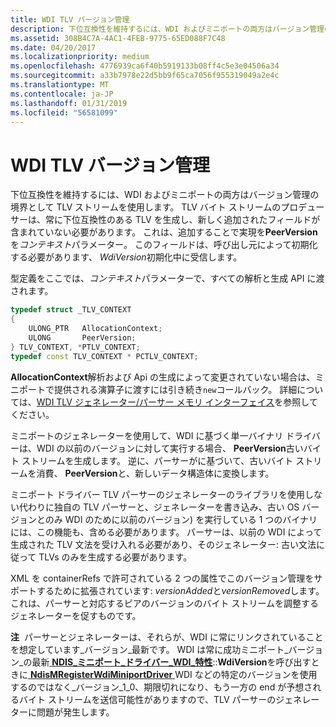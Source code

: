 ```yaml
---
title: WDI TLV バージョン管理
description: 下位互換性を維持するには、WDI およびミニポートの両方はバージョン管理の境界として TLV ストリームを使用します。
ms.assetid: 308B4C7A-4AC1-4FEB-9775-65ED088F7C48
ms.date: 04/20/2017
ms.localizationpriority: medium
ms.openlocfilehash: 4776939ca6f40b5919133b08ff4c5e3e04506a34
ms.sourcegitcommit: a33b7978e22d5bb9f65ca7056f955319049a2e4c
ms.translationtype: MT
ms.contentlocale: ja-JP
ms.lasthandoff: 01/31/2019
ms.locfileid: "56581099"
---
```

# <a name="wdi-tlv-versioning"></a>WDI TLV バージョン管理


下位互換性を維持するには、WDI およびミニポートの両方はバージョン管理の境界として TLV ストリームを使用します。 TLV バイト ストリームのプロデューサーは、常に下位互換性のある TLV を生成し、新しく追加されたフィールドが含まれていない必要があります。 これは、追加することで実現を**PeerVersion**を*コンテキスト*パラメーター。 このフィールドは、呼び出し元によって初期化する必要があります、 *WdiVersion*初期化中に受信します。

型定義をここでは、*コンテキスト*パラメーターで、すべての解析と生成 API に渡されます。

```C++
typedef struct _TLV_CONTEXT
{
    ULONG_PTR   AllocationContext;
    ULONG       PeerVersion;
} TLV_CONTEXT, *PTLV_CONTEXT;
typedef const TLV_CONTEXT * PCTLV_CONTEXT;
```

**AllocationContext**解析および Api の生成によって変更されていない場合は、ミニポートで提供される演算子に渡すには引き続き`new`コールバック。 詳細については、[WDI TLV ジェネレーター/パーサー メモリ インターフェイス](wdi-tlv-generator-parser-memory-interface.md)を参照してください。

ミニポートのジェネレーターを使用して、WDI に基づく単一バイナリ ドライバーは、WDI の以前のバージョンに対して実行する場合、 **PeerVersion**古いバイト ストリームを生成します。 逆に、パーサーがに基づいて、古いバイト ストリームを消費、 **PeerVersion**と、新しいデータ構造体に変換します。

ミニポート ドライバー TLV パーサーのジェネレーターのライブラリを使用しない代わりに独自の TLV パーサーと、ジェネレーターを書き込み、古い OS バージョンとのみ WDI のために以前のバージョン) を実行している 1 つのバイナリには、この機能も、含める必要があります。 パーサーは、以前の WDI によって生成された TLV 文法を受け入れる必要があり、そのジェネレーター: 古い文法に従って TLVs のみを生成する必要があります。

XML を containerRefs で許可されている 2 つの属性でこのバージョン管理をサポートするために拡張されています: *versionAdded*と*versionRemoved*します。 これは、パーサーと対応するピアのバージョンのバイト ストリームを調整するジェネレーターを促すものです。

**注**  パーサーとジェネレーターは、それらが、WDI に常にリンクされていることを想定しています\_バージョン\_最新です。 WDI は常に成功ミニポート\_バージョン\_の最新[ **NDIS\_ミニポート\_ドライバー\_WDI\_特性**](https://msdn.microsoft.com/library/windows/hardware/mt297617)::**WdiVersion**を呼び出すときに[ **NdisMRegisterWdiMiniportDriver** ](https://msdn.microsoft.com/library/windows/hardware/mt297596) WDI などの特定のバージョンを使用するのではなく\_バージョン\_1\_0、期限切れになり、もう一方の end が予想されるバイト ストリームを送信可能性がありますので、TLV パーサーのジェネレーターに問題が発生します。

 

 

 





